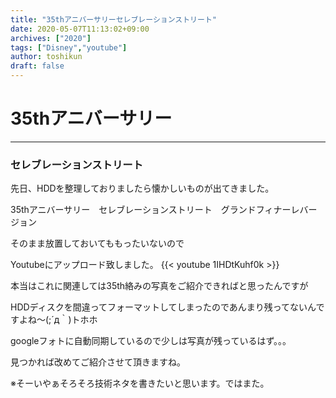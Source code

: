 ```yaml
---
title: "35thアニバーサリーセレブレーションストリート"
date: 2020-05-07T11:13:02+09:00
archives: ["2020"]
tags: ["Disney","youtube"]
author: toshikun
draft: false
---
```

# 35thアニバーサリー
***
### セレブレーションストリート
先日、HDDを整理しておりましたら懐かしいものが出てきました。

35thアニバーサリー　セレブレーションストリート　グランドフィナーレバージョン

そのまま放置しておいてももったいないので

Youtubeにアップロード致しました。
{{< youtube 1IHDtKuhf0k >}}
<br>

本当はこれに関連しては35th絡みの写真をご紹介できればと思ったんですが

HDDディスクを間違ってフォーマットしてしまったのであんまり残ってないんですよね～(;´д｀)トホホ

googleフォトに自動同期しているので少しは写真が残っているはず。。。

見つかれば改めてご紹介させて頂きますね。

※そーいやぁそろそろ技術ネタを書きたいと思います。ではまた。

